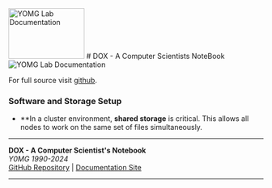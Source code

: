 <img src="../dox.png" width="150" height="100" alt="YOMG Lab Documentation">
# DOX - A Computer Scientists NoteBook

<img src="../pihat.jpg"  alt="YOMG Lab Documentation">

For full source visit [github](https://github.com/youroldmangaming/M.2-Raspberry-Pi-5.git).


### Software and Storage Setup

- **In a cluster environment, **shared storage** is critical. This allows all nodes to work on the same set of files simultaneously. 


---
**DOX - A Computer Scientist's Notebook**  
_Y0MG 1990-2024_  
[GitHub Repository](https://github.com/youroldmangaming/DOX/tree/master) | [Documentation Site](https://dox.youroldmangaming.com)

---
